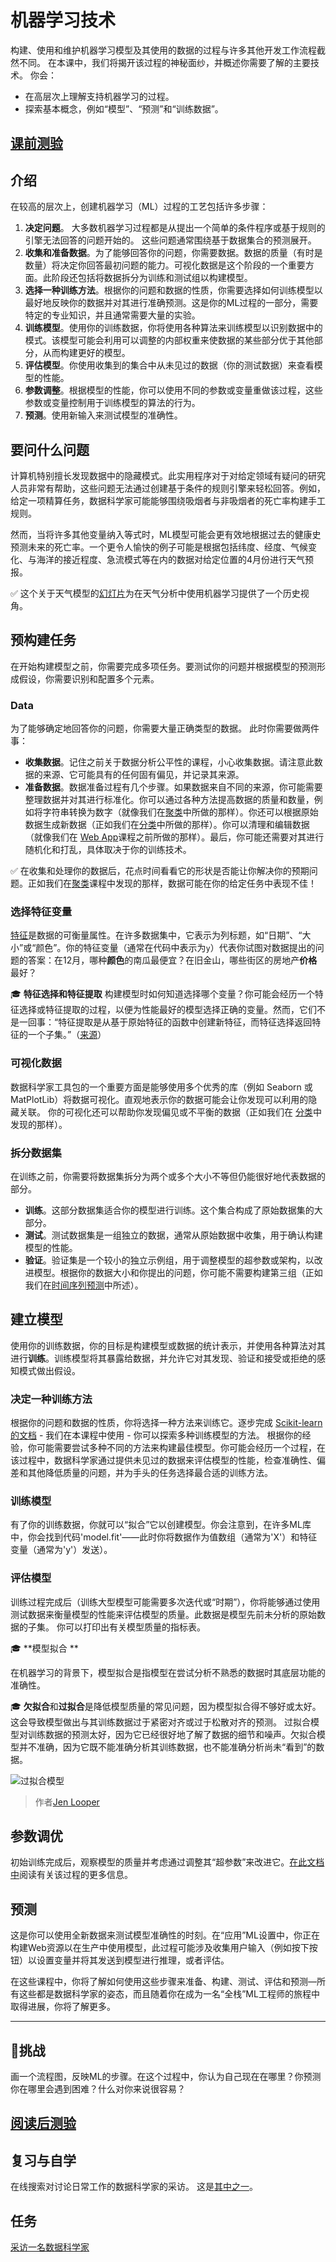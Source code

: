 
# 机器学习技术

构建、使用和维护机器学习模型及其使用的数据的过程与许多其他开发工作流程截然不同。 在本课中，我们将揭开该过程的神秘面纱，并概述你需要了解的主要技术。 你会： 

- 在高层次上理解支持机器学习的过程。 
- 探索基本概念，例如“模型”、“预测”和“训练数据”。 
  
## [课前测验](https://jolly-sea-0a877260f.azurestaticapps.net/quiz/7/)
## 介绍

在较高的层次上，创建机器学习（ML）过程的工艺包括许多步骤：

1. **决定问题**。 大多数机器学习过程都是从提出一个简单的条件程序或基于规则的引擎无法回答的问题开始的。 这些问题通常围绕基于数据集合的预测展开。 
2. **收集和准备数据**。为了能够回答你的问题，你需要数据。数据的质量（有时是数量）将决定你回答最初问题的能力。可视化数据是这个阶段的一个重要方面。此阶段还包括将数据拆分为训练和测试组以构建模型。 
3. **选择一种训练方法**。根据你的问题和数据的性质，你需要选择如何训练模型以最好地反映你的数据并对其进行准确预测。这是你的ML过程的一部分，需要特定的专业知识，并且通常需要大量的实验。 
4. **训练模型**。使用你的训练数据，你将使用各种算法来训练模型以识别数据中的模式。该模型可能会利用可以调整的内部权重来使数据的某些部分优于其他部分，从而构建更好的模型。 
5. **评估模型**。你使用收集到的集合中从未见过的数据（你的测试数据）来查看模型的性能。 
6. **参数调整**。根据模型的性能，你可以使用不同的参数或变量重做该过程，这些参数或变量控制用于训练模型的算法的行为。 
7. **预测**。使用新输入来测试模型的准确性。 

## 要问什么问题 

计算机特别擅长发现数据中的隐藏模式。此实用程序对于对给定领域有疑问的研究人员非常有帮助，这些问题无法通过创建基于条件的规则引擎来轻松回答。例如，给定一项精算任务，数据科学家可能能够围绕吸烟者与非吸烟者的死亡率构建手工规则。 

然而，当将许多其他变量纳入等式时，ML模型可能会更有效地根据过去的健康史预测未来的死亡率。一个更令人愉快的例子可能是根据包括纬度、经度、气候变化、与海洋的接近程度、急流模式等在内的数据对给定位置的4月份进行天气预报。 

✅ 这个关于天气模型的[幻灯片](https://www2.cisl.ucar.edu/sites/default/files/0900%20June%2024%20Haupt_0.pdf)为在天气分析中使用机器学习提供了一个历史视角。

## 预构建任务

在开始构建模型之前，你需要完成多项任务。要测试你的问题并根据模型的预测形成假设，你需要识别和配置多个元素。 

### Data

为了能够确定地回答你的问题，你需要大量正确类型的数据。 此时你需要做两件事： 

- **收集数据**。记住之前关于数据分析公平性的课程，小心收集数据。请注意此数据的来源、它可能具有的任何固有偏见，并记录其来源。 
- **准备数据**。数据准备过程有几个步骤。如果数据来自不同的来源，你可能需要整理数据并对其进行标准化。你可以通过各种方法提高数据的质量和数量，例如将字符串转换为数字（就像我们在[聚类](../../../5-Clustering/1-Visualize/README.md)中所做的那样）。你还可以根据原始数据生成新数据（正如我们在[分类](../../../4-Classification/1-Introduction/README.md)中所做的那样）。你可以清理和编辑数据（就像我们在 [Web App](../../3-Web-App/README.md)课程之前所做的那样）。最后，你可能还需要对其进行随机化和打乱，具体取决于你的训练技术。

✅ 在收集和处理你的数据后，花点时间看看它的形状是否能让你解决你的预期问题。正如我们在[聚类](../../../5-Clustering/1-Visualize/README.md)课程中发现的那样，数据可能在你的给定任务中表现不佳！

### 选择特征变量

[特征](https://www.datasciencecentral.com/profiles/blogs/an-introduction-to-variable-and-feature-selection)是数据的可衡量属性。在许多数据集中，它表示为列标题，如“日期”、“大小”或“颜色”。你的特征变量（通常在代码中表示为`y`）代表你试图对数据提出的问题的答案：在12月，哪种**颜色**的南瓜最便宜？在旧金山，哪些街区的房地产**价格**最好？

🎓 **特征选择和特征提取** 构建模型时如何知道选择哪个变量？你可能会经历一个特征选择或特征提取的过程，以便为性能最好的模型选择正确的变量。然而，它们不是一回事：“特征提取是从基于原始特征的函数中创建新特征，而特征选择返回特征的一个子集。”（[来源](https://wikipedia.org/wiki/Feature_selection)）
### 可视化数据

数据科学家工具包的一个重要方面是能够使用多个优秀的库（例如 Seaborn 或 MatPlotLib）将数据可视化。直观地表示你的数据可能会让你发现可以利用的隐藏关联。 你的可视化还可以帮助你发现偏见或不平衡的数据（正如我们在 [分类](../../../4-Classification/2-Classifiers-1/README.md)中发现的那样）。
### 拆分数据集

在训练之前，你需要将数据集拆分为两个或多个大小不等但仍能很好地代表数据的部分。

- **训练**。这部分数据集适合你的模型进行训练。这个集合构成了原始数据集的大部分。
- **测试**。测试数据集是一组独立的数据，通常从原始数据中收集，用于确认构建模型的性能。
- **验证**。验证集是一个较小的独立示例组，用于调整模型的超参数或架构，以改进模型。根据你的数据大小和你提出的问题，你可能不需要构建第三组（正如我们在[时间序列预测](../../../7-TimeSeries/1-Introduction/README.md)中所述）。 

## 建立模型 

使用你的训练数据，你的目标是构建模型或数据的统计表示，并使用各种算法对其进行**训练**。训练模型将其暴露给数据，并允许它对其发现、验证和接受或拒绝的感知模式做出假设。 

### 决定一种训练方法

根据你的问题和数据的性质，你将选择一种方法来训练它。逐步完成 [Scikit-learn的文档](https://scikit-learn.org/stable/user_guide.html) - 我们在本课程中使用 - 你可以探索多种训练模型的方法。 根据你的经验，你可能需要尝试多种不同的方法来构建最佳模型。你可能会经历一个过程，在该过程中，数据科学家通过提供未见过的数据来评估模型的性能，检查准确性、偏差和其他降低质量的问题，并为手头的任务选择最合适的训练方法。

### 训练模型

有了你的训练数据，你就可以“拟合”它以创建模型。你会注意到，在许多ML库中，你会找到代码'model.fit'——此时你将数据作为值数组（通常为'X'）和特征变量（通常为'y'）发送）。 

### 评估模型 

训练过程完成后（训练大型模型可能需要多次迭代或“时期”），你将能够通过使用测试数据来衡量模型的性能来评估模型的质量。此数据是模型先前未分析的原始数据的子集。 你可以打印出有关模型质量的指标表。 

🎓 **模型拟合 **

在机器学习的背景下，模型拟合是指模型在尝试分析不熟悉的数据时其底层功能的准确性。 

🎓 **欠拟合**和**过拟合**是降低模型质量的常见问题，因为模型拟合得不够好或太好。这会导致模型做出与其训练数据过于紧密对齐或过于松散对齐的预测。 过拟合模型对训练数据的预测太好，因为它已经很好地了解了数据的细节和噪声。欠拟合模型并不准确，因为它既不能准确分析其训练数据，也不能准确分析尚未“看到”的数据。

![过拟合模型 ](../images/overfitting.png)
> 作者[Jen Looper](https://twitter.com/jenlooper)

## 参数调优 

初始训练完成后，观察模型的质量并考虑通过调整其“超参数”来改进它。[在此文档中](https://docs.microsoft.com/en-us/azure/machine-learning/how-to-tune-hyperparameters?WT.mc_id=academic-15963-cxa)阅读有关该过程的更多信息。

## 预测

这是你可以使用全新数据来测试模型准确性的时刻。在“应用”ML设置中，你正在构建Web资源以在生产中使用模型，此过程可能涉及收集用户输入（例如按下按钮）以设置变量并将其发送到模型进行推理，或者评估。

在这些课程中，你将了解如何使用这些步骤来准备、构建、测试、评估和预测—所有这些都是数据科学家的姿态，而且随着你在成为一名“全栈”ML工程师的旅程中取得进展，你将了解更多。 

---

## 🚀挑战

画一个流程图，反映ML的步骤。在这个过程中，你认为自己现在在哪里？你预测你在哪里会遇到困难？什么对你来说很容易？ 

## [阅读后测验](https://jolly-sea-0a877260f.azurestaticapps.net/quiz/8/)

## 复习与自学 

在线搜索对讨论日常工作的数据科学家的采访。 这是[其中之一](https://www.youtube.com/watch?v=Z3IjgbbCEfs)。

## 任务

[采访一名数据科学家](assignment.zh-cn.md)

